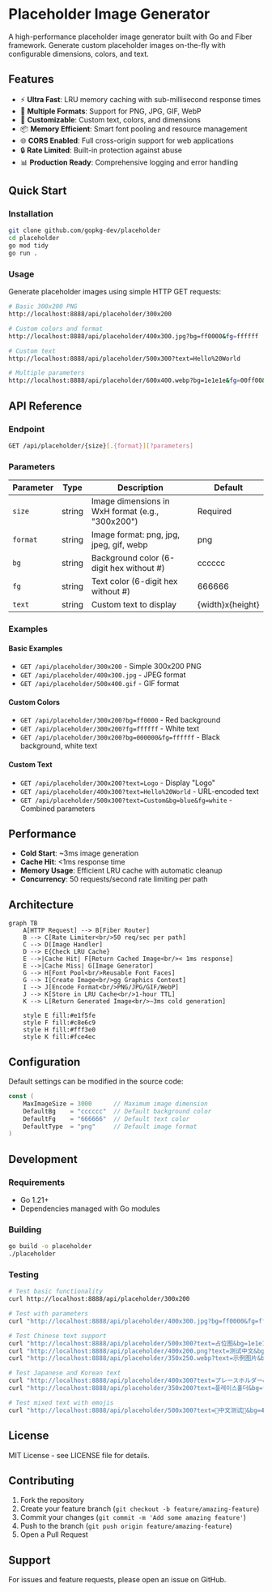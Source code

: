 # Placeholder Image Generator

A high-performance placeholder image generator built with Go and Fiber framework. Generate custom placeholder images on-the-fly with configurable dimensions, colors, and text.

## Features

- ⚡ **Ultra Fast**: LRU memory caching with sub-millisecond response times
- 🎨 **Multiple Formats**: Support for PNG, JPG, GIF, WebP
- 🎯 **Customizable**: Custom text, colors, and dimensions
- 📦 **Memory Efficient**: Smart font pooling and resource management
- 🌐 **CORS Enabled**: Full cross-origin support for web applications
- 🔒 **Rate Limited**: Built-in protection against abuse
- 📊 **Production Ready**: Comprehensive logging and error handling

## Quick Start

### Installation

```bash
git clone github.com/gopkg-dev/placeholder
cd placeholder
go mod tidy
go run .
```

### Usage

Generate placeholder images using simple HTTP GET requests:

```bash
# Basic 300x200 PNG
http://localhost:8888/api/placeholder/300x200

# Custom colors and format
http://localhost:8888/api/placeholder/400x300.jpg?bg=ff0000&fg=ffffff

# Custom text
http://localhost:8888/api/placeholder/500x300?text=Hello%20World

# Multiple parameters
http://localhost:8888/api/placeholder/600x400.webp?bg=1e1e1e&fg=00ff00&text=Custom%20Image
```

## API Reference

### Endpoint

```bash
GET /api/placeholder/{size}[.{format}][?parameters]
```

### Parameters

| Parameter | Type | Description | Default |
|-----------|------|-------------|---------|
| `size` | string | Image dimensions in WxH format (e.g., "300x200") | Required |
| `format` | string | Image format: png, jpg, jpeg, gif, webp | png |
| `bg` | string | Background color (6-digit hex without #) | cccccc |
| `fg` | string | Text color (6-digit hex without #) | 666666 |
| `text` | string | Custom text to display | {width}x{height} |

### Examples

#### Basic Examples

- `GET /api/placeholder/300x200` - Simple 300x200 PNG
- `GET /api/placeholder/400x300.jpg` - JPEG format
- `GET /api/placeholder/500x400.gif` - GIF format

#### Custom Colors

- `GET /api/placeholder/300x200?bg=ff0000` - Red background
- `GET /api/placeholder/300x200?fg=ffffff` - White text
- `GET /api/placeholder/300x200?bg=000000&fg=ffffff` - Black background, white text

#### Custom Text

- `GET /api/placeholder/300x200?text=Logo` - Display "Logo"
- `GET /api/placeholder/400x300?text=Hello%20World` - URL-encoded text
- `GET /api/placeholder/500x300?text=Custom&bg=blue&fg=white` - Combined parameters

## Performance

- **Cold Start**: ~3ms image generation
- **Cache Hit**: <1ms response time
- **Memory Usage**: Efficient LRU cache with automatic cleanup
- **Concurrency**: 50 requests/second rate limiting per path

## Architecture

```mermaid
graph TB
    A[HTTP Request] --> B[Fiber Router]
    B --> C[Rate Limiter<br/>50 req/sec per path]
    C --> D[Image Handler]
    D --> E{Check LRU Cache}
    E -->|Cache Hit| F[Return Cached Image<br/>< 1ms response]
    E -->|Cache Miss| G[Image Generator]
    G --> H[Font Pool<br/>Reusable Font Faces]
    G --> I[Create Image<br/>gg Graphics Context]
    I --> J[Encode Format<br/>PNG/JPG/GIF/WebP]
    J --> K[Store in LRU Cache<br/>1-hour TTL]
    K --> L[Return Generated Image<br/>~3ms cold generation]
    
    style E fill:#e1f5fe
    style F fill:#c8e6c9
    style H fill:#fff3e0
    style K fill:#fce4ec
```

## Configuration

Default settings can be modified in the source code:

```go
const (
    MaxImageSize = 3000      // Maximum image dimension
    DefaultBg    = "cccccc"  // Default background color
    DefaultFg    = "666666"  // Default text color
    DefaultType  = "png"     // Default image format
)
```

## Development

### Requirements

- Go 1.21+
- Dependencies managed with Go modules

### Building

```bash
go build -o placeholder
./placeholder
```

### Testing

```bash
# Test basic functionality
curl http://localhost:8888/api/placeholder/300x200

# Test with parameters
curl "http://localhost:8888/api/placeholder/400x300.jpg?bg=ff0000&fg=ffffff&text=Test"

# Test Chinese text support
curl "http://localhost:8888/api/placeholder/500x300?text=占位图&bg=1e1e1e&fg=ffffff"
curl "http://localhost:8888/api/placeholder/400x200.png?text=测试中文&bg=0066cc&fg=ffffff"
curl "http://localhost:8888/api/placeholder/350x250.webp?text=示例图片&bg=e91e63&fg=ffffff"

# Test Japanese and Korean text
curl "http://localhost:8888/api/placeholder/400x300?text=プレースホルダー&bg=2196f3&fg=ffffff"
curl "http://localhost:8888/api/placeholder/350x200?text=플레이스홀더&bg=ff5722&fg=ffffff"

# Test mixed text with emojis
curl "http://localhost:8888/api/placeholder/500x300?text=🌟中文测试🎯&bg=4caf50&fg=ffffff"
```

## License

MIT License - see LICENSE file for details.

## Contributing

1. Fork the repository
2. Create your feature branch (`git checkout -b feature/amazing-feature`)
3. Commit your changes (`git commit -m 'Add some amazing feature'`)
4. Push to the branch (`git push origin feature/amazing-feature`)
5. Open a Pull Request

## Support

For issues and feature requests, please open an issue on GitHub.
